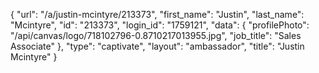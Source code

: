 {
    "url": "\/a\/justin-mcintyre\/213373",
    "first_name": "Justin",
    "last_name": "Mcintyre",
    "id": "213373",
    "login_id": "1759121",
    "data": {
        "profilePhoto": "\/api\/canvas\/logo\/718102796-0.8710217013955.jpg",
        "job_title": "Sales Associate"
    },
    "type": "captivate",
    "layout": "ambassador",
    "title": "Justin Mcintyre"
}